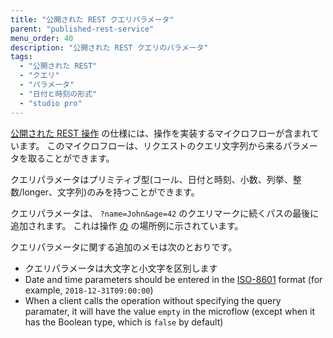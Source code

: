 ```yaml
---
title: "公開された REST クエリパラメータ"
parent: "published-rest-service"
menu_order: 40
description: "公開された REST クエリのパラメータ"
tags:
  - "公開された REST"
  - "クエリ"
  - "パラメータ"
  - "日付と時刻の形式"
  - "studio pro"
---
```


[公開された REST 操作](published-rest-operation) の仕様には、操作を実装するマイクロフローが含まれています。 このマイクロフローは、リクエストのクエリ文字列から来るパラメータを取ることができます。

クエリパラメータはプリミティブ型(コール、日付と時刻、小数、列挙、整数/longer、文字列)のみを持つことができます。

クエリパラメータは、 `?name=John&age=42` のクエリマークに続くパスの最後に追加されます。 これは操作 [の](published-rest-operation#example-location) の場所例に示されています。

クエリパラメータに関する追加のメモは次のとおりです。

* クエリパラメータは大文字と小文字を区別します
* Date and time parameters should be entered in the [ISO-8601](https://www.w3schools.com/xml/schema_dtypes_date.asp) format (for example, `2018-12-31T09:00:00`)
* When a client calls the operation without specifying the query paramater, it will have the value `empty` in the microflow (except when it has the Boolean type, which is `false` by default)
